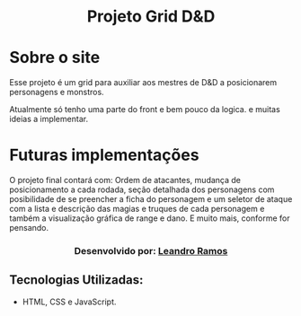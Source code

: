 <h1 align="center">Projeto Grid D&D</h1>
  
# Sobre o site
Esse projeto é um grid para auxiliar aos mestres de D&D a posicionarem personagens e monstros.

Atualmente só tenho uma parte do front e bem pouco da logica. e muitas ideias a implementar.

# Futuras implementações
O projeto final contará com: Ordem de atacantes, mudança de posicionamento a cada rodada, seção detalhada dos personagens com posibilidade de se preencher a ficha do personagem e um seletor de ataque com a lista e descrição das magias e truques de cada personagem e também a visualização gráfica de range e dano. E muito mais, conforme for pensando.

<h3 align="center">Desenvolvido por:
    <a href="https://www.linkedin.com/in/lp-ramos/" target="_blank">Leandro Ramos</a>
</h3>

## Tecnologias Utilizadas:
- HTML, CSS e JavaScript.